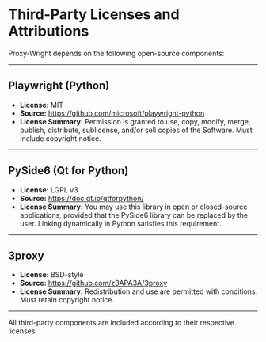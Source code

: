 # Third-Party Licenses and Attributions

Proxy-Wright depends on the following open-source components:

---

## Playwright (Python)
- **License:** MIT  
- **Source:** https://github.com/microsoft/playwright-python  
- **License Summary:** Permission is granted to use, copy, modify, merge, publish, distribute,
  sublicense, and/or sell copies of the Software. Must include copyright notice.

---

## PySide6 (Qt for Python)
- **License:** LGPL v3  
- **Source:** https://doc.qt.io/qtforpython/  
- **License Summary:** You may use this library in open or closed-source applications,
  provided that the PySide6 library can be replaced by the user. Linking dynamically in Python
  satisfies this requirement.

---

## 3proxy
- **License:** BSD-style  
- **Source:** https://github.com/z3APA3A/3proxy  
- **License Summary:** Redistribution and use are permitted with conditions.
  Must retain copyright notice.

---

All third-party components are included according to their respective licenses.
